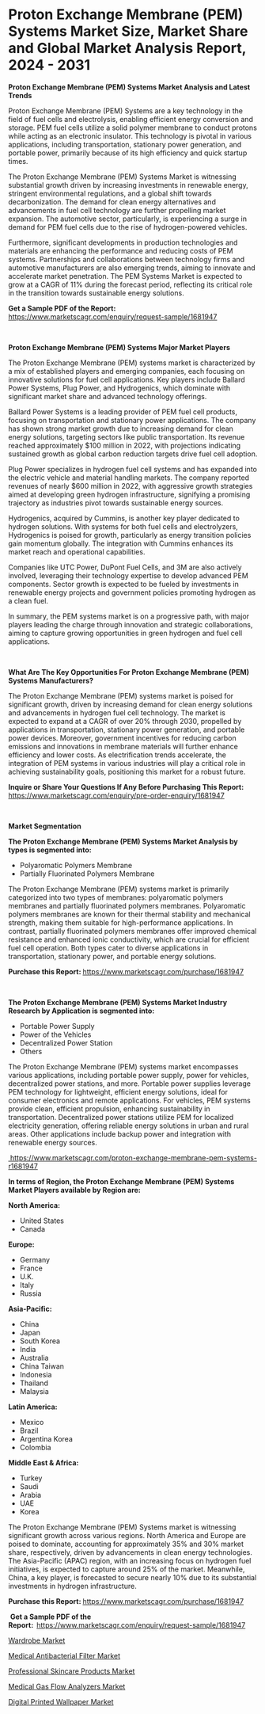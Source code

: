 <p><h1>Proton Exchange Membrane (PEM) Systems Market Size, Market Share and Global Market Analysis Report, 2024 - 2031</h1></p><p><strong>Proton Exchange Membrane (PEM) Systems Market Analysis and Latest Trends</strong></p>
<p><p>Proton Exchange Membrane (PEM) Systems are a key technology in the field of fuel cells and electrolysis, enabling efficient energy conversion and storage. PEM fuel cells utilize a solid polymer membrane to conduct protons while acting as an electronic insulator. This technology is pivotal in various applications, including transportation, stationary power generation, and portable power, primarily because of its high efficiency and quick startup times.</p><p>The Proton Exchange Membrane (PEM) Systems Market is witnessing substantial growth driven by increasing investments in renewable energy, stringent environmental regulations, and a global shift towards decarbonization. The demand for clean energy alternatives and advancements in fuel cell technology are further propelling market expansion. The automotive sector, particularly, is experiencing a surge in demand for PEM fuel cells due to the rise of hydrogen-powered vehicles.</p><p>Furthermore, significant developments in production technologies and materials are enhancing the performance and reducing costs of PEM systems. Partnerships and collaborations between technology firms and automotive manufacturers are also emerging trends, aiming to innovate and accelerate market penetration. The PEM Systems Market is expected to grow at a CAGR of 11% during the forecast period, reflecting its critical role in the transition towards sustainable energy solutions.</p></p>
<p><strong>Get a Sample PDF of the Report:&nbsp;</strong> <a href="https://www.marketscagr.com/enquiry/request-sample/1681947?utm_campaign=1265&utm_medium=2&utm_source=Github&utm_content=ia&utm_term=01102024&utm_id=proton-exchange-membrane-pem-systems">https://www.marketscagr.com/enquiry/request-sample/1681947</a></p>
<p>&nbsp;</p>
<p><strong>Proton Exchange Membrane (PEM) Systems Major Market Players</strong></p>
<p><p>The Proton Exchange Membrane (PEM) systems market is characterized by a mix of established players and emerging companies, each focusing on innovative solutions for fuel cell applications. Key players include Ballard Power Systems, Plug Power, and Hydrogenics, which dominate with significant market share and advanced technology offerings.</p><p>Ballard Power Systems is a leading provider of PEM fuel cell products, focusing on transportation and stationary power applications. The company has shown strong market growth due to increasing demand for clean energy solutions, targeting sectors like public transportation. Its revenue reached approximately $100 million in 2022, with projections indicating sustained growth as global carbon reduction targets drive fuel cell adoption.</p><p>Plug Power specializes in hydrogen fuel cell systems and has expanded into the electric vehicle and material handling markets. The company reported revenues of nearly $600 million in 2022, with aggressive growth strategies aimed at developing green hydrogen infrastructure, signifying a promising trajectory as industries pivot towards sustainable energy sources.</p><p>Hydrogenics, acquired by Cummins, is another key player dedicated to hydrogen solutions. With systems for both fuel cells and electrolyzers, Hydrogenics is poised for growth, particularly as energy transition policies gain momentum globally. The integration with Cummins enhances its market reach and operational capabilities.</p><p>Companies like UTC Power, DuPont Fuel Cells, and 3M are also actively involved, leveraging their technology expertise to develop advanced PEM components. Sector growth is expected to be fueled by investments in renewable energy projects and government policies promoting hydrogen as a clean fuel.</p><p>In summary, the PEM systems market is on a progressive path, with major players leading the charge through innovation and strategic collaborations, aiming to capture growing opportunities in green hydrogen and fuel cell applications.</p></p>
<p>&nbsp;</p>
<p><strong>What Are The Key Opportunities For Proton Exchange Membrane (PEM) Systems Manufacturers?</strong></p>
<p><p>The Proton Exchange Membrane (PEM) systems market is poised for significant growth, driven by increasing demand for clean energy solutions and advancements in hydrogen fuel cell technology. The market is expected to expand at a CAGR of over 20% through 2030, propelled by applications in transportation, stationary power generation, and portable power devices. Moreover, government incentives for reducing carbon emissions and innovations in membrane materials will further enhance efficiency and lower costs. As electrification trends accelerate, the integration of PEM systems in various industries will play a critical role in achieving sustainability goals, positioning this market for a robust future.</p></p>
<p><strong>Inquire or Share Your Questions If Any Before Purchasing This Report:</strong> <a href="https://www.marketscagr.com/enquiry/pre-order-enquiry/1681947?utm_campaign=1265&utm_medium=2&utm_source=Github&utm_content=ia&utm_term=01102024&utm_id=proton-exchange-membrane-pem-systems">https://www.marketscagr.com/enquiry/pre-order-enquiry/1681947</a></p>
<p>&nbsp;</p>
<p><strong>Market Segmentation</strong></p>
<p><strong>The Proton Exchange Membrane (PEM) Systems Market Analysis by types is segmented into:</strong></p>
<p><ul><li>Polyaromatic Polymers Membrane</li><li>Partially Fluorinated Polymers Membrane</li></ul></p>
<p><p>The Proton Exchange Membrane (PEM) systems market is primarily categorized into two types of membranes: polyaromatic polymers membranes and partially fluorinated polymers membranes. Polyaromatic polymers membranes are known for their thermal stability and mechanical strength, making them suitable for high-performance applications. In contrast, partially fluorinated polymers membranes offer improved chemical resistance and enhanced ionic conductivity, which are crucial for efficient fuel cell operation. Both types cater to diverse applications in transportation, stationary power, and portable energy solutions.</p></p>
<p><strong>Purchase this Report:&nbsp;</strong><a href="https://www.marketscagr.com/purchase/1681947?utm_campaign=1265&utm_medium=2&utm_source=Github&utm_content=ia&utm_term=01102024&utm_id=proton-exchange-membrane-pem-systems">https://www.marketscagr.com/purchase/1681947</a></p>
<p>&nbsp;</p>
<p><strong>The Proton Exchange Membrane (PEM) Systems Market Industry Research by Application is segmented into:</strong></p>
<p><ul><li>Portable Power Supply</li><li>Power of the Vehicles</li><li>Decentralized Power Station</li><li>Others</li></ul></p>
<p><p>The Proton Exchange Membrane (PEM) systems market encompasses various applications, including portable power supply, power for vehicles, decentralized power stations, and more. Portable power supplies leverage PEM technology for lightweight, efficient energy solutions, ideal for consumer electronics and remote applications. For vehicles, PEM systems provide clean, efficient propulsion, enhancing sustainability in transportation. Decentralized power stations utilize PEM for localized electricity generation, offering reliable energy solutions in urban and rural areas. Other applications include backup power and integration with renewable energy sources.</p></p>
<p><a href="https://www.marketscagr.com/proton-exchange-membrane-pem-systems-r1681947?utm_campaign=1265&utm_medium=2&utm_source=Github&utm_content=ia&utm_term=01102024&utm_id=proton-exchange-membrane-pem-systems">&nbsp;https://www.marketscagr.com/proton-exchange-membrane-pem-systems-r1681947</a></p>
<p><strong>In terms of Region, the Proton Exchange Membrane (PEM) Systems Market Players available by Region are:</strong></p>
<p>
    <p> <strong> North America: </strong>
        <ul>
            <li>United States</li>
            <li>Canada</li>
        </ul>
        </p> 
    <p> <strong> Europe: </strong>
        <ul>
            <li>Germany</li>
            <li>France</li>
            <li>U.K.</li>
            <li>Italy</li>
            <li>Russia</li>
        </ul>
        </p> 
    <p> <strong> Asia-Pacific: </strong>
        <ul>
            <li>China</li>
            <li>Japan</li>
            <li>South Korea</li>
            <li>India</li>
            <li>Australia</li>
            <li>China Taiwan</li>
            <li>Indonesia</li>
            <li>Thailand</li>
            <li>Malaysia</li>
        </ul>
        </p> 
    <p> <strong> Latin America: </strong>
        <ul>
            <li>Mexico</li>
            <li>Brazil</li>
            <li>Argentina Korea</li>
            <li>Colombia</li>
        </ul>
        </p> 
    <p> <strong> Middle East & Africa: </strong>
        <ul>
            <li>Turkey</li>
            <li>Saudi</li>
            <li>Arabia</li>
            <li>UAE</li>
            <li>Korea</li>
        </ul>
    </p>
    </p>
<p><p>The Proton Exchange Membrane (PEM) Systems market is witnessing significant growth across various regions. North America and Europe are poised to dominate, accounting for approximately 35% and 30% market share, respectively, driven by advancements in clean energy technologies. The Asia-Pacific (APAC) region, with an increasing focus on hydrogen fuel initiatives, is expected to capture around 25% of the market. Meanwhile, China, a key player, is forecasted to secure nearly 10% due to its substantial investments in hydrogen infrastructure.</p></p>
<p><strong>Purchase this Report: </strong><a href="https://www.marketscagr.com/purchase/1681947?utm_campaign=1265&utm_medium=2&utm_source=Github&utm_content=ia&utm_term=01102024&utm_id=proton-exchange-membrane-pem-systems">https://www.marketscagr.com/purchase/1681947</a></p>
<p>&nbsp;<strong>Get a Sample PDF of the Report:&nbsp;&nbsp;</strong><a href="https://www.marketscagr.com/enquiry/request-sample/1681947?utm_campaign=1265&utm_medium=2&utm_source=Github&utm_content=ia&utm_term=01102024&utm_id=proton-exchange-membrane-pem-systems">https://www.marketscagr.com/enquiry/request-sample/1681947</a></p>
<p><strong></strong></p>
<p><p><a href="https://www.linkedin.com/pulse/wardrobe-market-insights-product-type-application-trends-regional-o2efe?utm_campaign=1265&utm_medium=2&utm_source=Github&utm_content=ia&utm_term=01102024&utm_id=proton-exchange-membrane-pem-systems">Wardrobe Market</a></p><p><a href="https://issuu.com/reportprime-2/docs/medical-antibacterial-filter-market_3815330242f2b3?utm_campaign=1265&utm_medium=2&utm_source=Github&utm_content=ia&utm_term=01102024&utm_id=proton-exchange-membrane-pem-systems">Medical Antibacterial Filter Market</a></p><p><a href="https://www.linkedin.com/pulse/global-professional-skincare-products-market-size-trends-wf75e?utm_campaign=1265&utm_medium=2&utm_source=Github&utm_content=ia&utm_term=01102024&utm_id=proton-exchange-membrane-pem-systems">Professional Skincare Products Market</a></p><p><a href="https://issuu.com/reportprime-2/docs/medical-gas-flow-analyzers-market-s_ee198d79218413?utm_campaign=1265&utm_medium=2&utm_source=Github&utm_content=ia&utm_term=01102024&utm_id=proton-exchange-membrane-pem-systems">Medical Gas Flow Analyzers Market</a></p><p><a href="https://www.linkedin.com/pulse/global-digital-printed-wallpaper-market-share-growth-opportunities-n5wce?utm_campaign=1265&utm_medium=2&utm_source=Github&utm_content=ia&utm_term=01102024&utm_id=proton-exchange-membrane-pem-systems">Digital Printed Wallpaper Market</a></p></p>